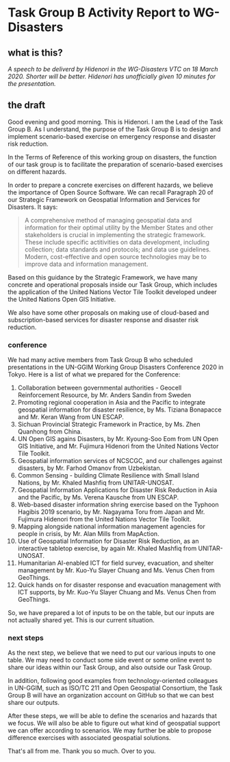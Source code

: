 # Task Group B Activity Report to WG-Disasters
## what is this?
*A speech to be deliverd by Hidenori in the WG-Disasters VTC on 18 March 2020. Shorter will be better. Hidenori has unofficially given 10 minutes for the presentation.*

## the draft
Good evening and good morning. This is Hidenori. I am the Lead of the Task Group B. As I understand, the purpose of the Task Group B is to design and implement scenario-based exercise on emergency response and disaster risk reduction. 

In the Terms of Reference of this working group on disasters, the function of our task group is to facilitate the preparation of scenario-based exercises on different hazards. 

In order to prepare a concrete exercises on different hazards, we believe the importance of Open Source Software. We can recall Paragraph 20 of our Strategic Framework on Geospatial Information and Services for Disasters. It says: 

> A comprehensive method of managing geospatial data and information for their optimal utility by the Member States and other stakeholders is crucial in implementing the strategic framework. These include specific actitivities on data development, including collection; data standards and protocols; and data use guidelines. Modern, cost-effective and open source technologies may be to improve data and information management.

Based on this guidance by the Strategic Framework, we have many concrete and operational proposals inside our Task Group, which includes the application of the United Nations Vector Tile Toolkit developed undeer the United Nations Open GIS Initiative.

We also have some other proposals on making use of cloud-based and subscription-based services for disaster response and disaster risk reduction. 

### conference
We had many active members from Task Group B who scheduled presentations in the UN-GGIM Working Group Disasters Conference 2020 in Tokyo. Here is a list of what we prepared for the Conference: 

1. Collaboration between governmental authorities - Geocell Reinforcement Resource, by Mr. Anders Sandin from Sweden
2. Promoting regional cooperation in Asia and the Pacific to integrate geospatial information for disaster resilience, by Ms. Tiziana Bonapacce and Mr. Keran Wang from UN ESCAP.
3. Sichuan Provincial Strategic Framework in Practice, by Ms. Zhen Quanhong from China.
4. UN Open GIS agains Disasters, by Mr. Kyoung-Soo Eom from UN Open GIS Initiative, and Mr. Fujimura Hidenori from the United Nations Vector Tile Toolkit.
5. Geospatial information services of NCSCGC, and our challenges against disasters, by Mr. Farhod Omanov from Uzbekistan.
6. Common Sensing - building Climate Resilience with Small Island Nations, by Mr. Khaled Mashfiq from UNITAR-UNOSAT.
7. Geospatial Information Applications for Disaster Risk Reduction in Asia and the Pacific, by Ms. Verena Kausche from UN ESCAP.
8. Web-based disaster information shring exercise based on the Typhoon Hagibis 2019 scenario, by Mr. Nagayama Toru from Japan and Mr. Fujimura Hidenori from the United Nations Vector Tile Toolkit.
9. Mapping alongside national information management agencies for people in crisis, by Mr. Alan Mills from MapAction.
10. Use of Geospatial Information for Disaster Risk Reduction, as an interactive tabletop exercise, by again Mr. Khaled Mashfiq from UNITAR-UNOSAT.
11. Humanitarian AI-enabled ICT for field survey, evacuation, and shelter management by Mr. Kuo-Yu Slayer Chuang and Ms. Venus Chen from GeoThings.
12. Quick hands on for disaster response and evacuation management with ICT supports, by Mr. Kuo-Yu Slayer Chuang and Ms. Venus Chen from GeoThings.

So, we have prepared a lot of inputs to be on the table, but our inputs are not actually shared yet. This is our current situation. 

### next steps
As the next step, we believe that we need to put our various inputs to one table. We may need to conduct some side event or some online event to share our ideas within our Task Group, and also outside our Task Group. 

In addition, following good examples from technology-oriented colleagues in UN-GGIM, such as ISO/TC 211 and Open Geospatial Consortium, the Task Group B will have an organization account on GitHub so that we can best share our outputs. 

After these steps, we will be able to define the scenarios and hazards that we focus. We will also be able to figure out what kind of geospatial support we can offer according to scenarios. We may further be able to propose difference exercises with associated geospatial solutions.

That's all from me. Thank you so much. Over to you. 
